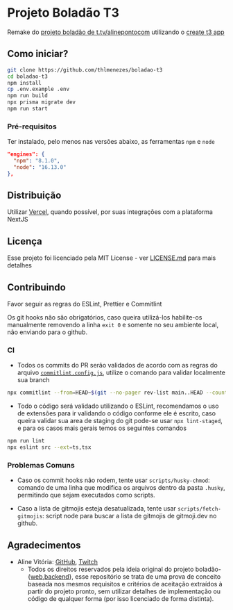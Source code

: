 # Projeto Boladão T3

Remake do [projeto boladão de t.tv/alinepontocom](https://github.com/alinevitoriasi/boladao-web) utilizando o [create t3 app](https://create.t3.gg)

## Como iniciar?

```bash
git clone https://github.com/thlmenezes/boladao-t3
cd boladao-t3
npm install
cp .env.example .env
npm run build
npx prisma migrate dev
npm run start
```

### Pré-requisitos

Ter instalado, pelo menos nas versões abaixo, as ferramentas `npm` e `node`

```json
"engines": {
  "npm": "8.1.0",
  "node": "16.13.0"
},
```

## Distribuição

Utilizar [Vercel](https://vercel.com/), quando possível, por suas integrações com a plataforma NextJS

## Licença

Esse projeto foi licenciado pela MIT License - ver [LICENSE.md](LICENSE.md) para mais detalhes

## Contribuindo

Favor seguir as regras do ESLint, Prettier e Commitlint

Os git hooks não são obrigatórios, caso queira utilizá-los habilite-os manualmente removendo a linha `exit 0` e somente no seu ambiente local, não enviando para o github.

### CI

- Todos os commits do PR serão validados de acordo com as regras do arquivo [`commitlint.config.js`](./commitlint.config.js), utilize o comando para validar localmente sua branch

```bash
npx commitlint --from=HEAD~$(git --no-pager rev-list main..HEAD --count)
```

- Todo o código será validado utilizando o ESLint, recomendamos o uso de extensões para ir validando o código conforme ele é escrito, caso queira validar sua area de staging do git pode-se usar `npx lint-staged`, e para os casos mais gerais temos os seguintes comandos

```bash
npm run lint
npx eslint src --ext=ts,tsx
```

### Problemas Comuns

- Caso os commit hooks não rodem, tente usar `scripts/husky-chmod`: comando de uma linha que modifica os arquivos dentro da pasta `.husky`, permitindo que sejam executados como scripts.

- Caso a lista de gitmojis esteja desatualizada, tente usar `scripts/fetch-gitmojis`: script node para buscar a lista de gitmojis de gitmoji.dev no github.

## Agradecimentos

- Aline Vitória: [GitHub](https://github.com/alinevitoriasi), [Twitch](https://www.twitch.tv/alinepontocom)
  - Todos os direitos reservados pela ideia original do projeto boladão-{[web](https://github.com/alinevitoriasi/boladao-web),[backend](https://github.com/alinevitoriasi/boladao-backend)}, esse repositório se trata de uma prova de conceito baseada nos mesmos requisitos e critérios de aceitação extraídos à partir do projeto pronto, sem utilizar detalhes de implementação ou código de qualquer forma (por isso licenciado de forma distinta).
